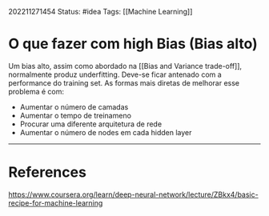 202211271454
Status: #idea 
Tags: [[Machine Learning]]

# O que fazer com high Bias (Bias alto)

Um bias alto, assim como abordado na [[Bias and Variance trade-off]], normalmente produz underfitting. Deve-se ficar antenado com a performance do training set. As formas mais diretas de melhorar esse problema é com:
- Aumentar o número de camadas 
- Aumentar o tempo de treinameno
- Procurar uma diferente arquitetura de rede
- Aumentar o número de nodes em cada hidden layer

---
# References
https://www.coursera.org/learn/deep-neural-network/lecture/ZBkx4/basic-recipe-for-machine-learning